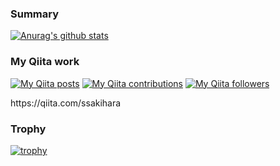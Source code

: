 ### Summary
[![Anurag's github stats](https://github-readme-stats.vercel.app/api?username=ssakihara)](https://github.com/anuraghazra/github-readme-stats)

### My Qiita work
</div>
<p><a href="http://qiita.com/ssakihara"><img src="https://qiita-badge.apiapi.app/s/ssakihara/posts.svg" alt="My Qiita posts"></a>
<a href="http://qiita.com/ssakihara"><img src="https://qiita-badge.apiapi.app/s/ssakihara/contributions.svg" alt="My Qiita contributions"></a>
<a href="http://qiita.com/ssakihara"><img src="https://qiita-badge.apiapi.app/s/ssakihara/followers.svg" alt="My Qiita followers"></a></p>
https://qiita.com/ssakihara
</div>

### Trophy

<p><a href="https://github.com/ryo-ma/github-profile-trophy"><img src="https://github-profile-trophy.vercel.app/?username=ssakihara" alt="trophy"></a></p>
